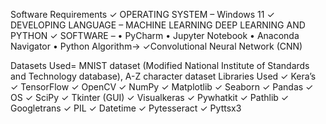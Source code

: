 Software Requirements
✓ OPERATING SYSTEM – Windows 11
✓ DEVELOPING LANGUAGE – MACHINE LEARNING 
 DEEP LEARNING AND 
PYTHON
✓ SOFTWARE –
• PyCharm
• Jupyter Notebook
• Anaconda Navigator
• Python
Algorithm→
✓Convolutional Neural Network (CNN)

Datasets Used= MNIST dataset (Modified National Institute of Standards 
and Technology database), A-Z character dataset
Libraries Used
✓ Kera’s
✓ TensorFlow
✓ OpenCV
✓ NumPy
✓ Matplotlib
✓ Seaborn
✓ Pandas
✓ OS
✓ SciPy
✓ Tkinter (GUI)
✓ Visualkeras
✓ Pywhatkit
✓ Pathlib
✓ Googletrans
✓ PIL
✓ Datetime
✓ Pytesseract
✓ Pyttsx3
